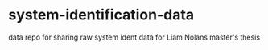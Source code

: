 # system-identification-data
data repo for sharing raw system ident data for Liam Nolans master's thesis
